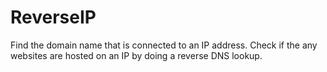 # ReverseIP
Find the domain name that is connected to an IP address. Check if the any websites are hosted on an IP by doing a reverse DNS lookup.
